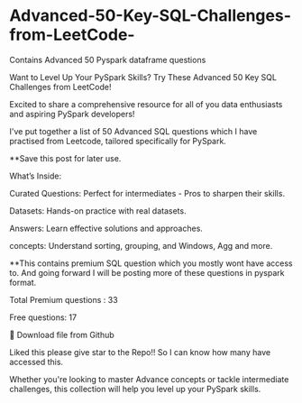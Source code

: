 # Advanced-50-Key-SQL-Challenges-from-LeetCode-
Contains Advanced 50 Pyspark dataframe questions

Want to Level Up Your PySpark Skills? Try These Advanced 50 Key SQL Challenges from LeetCode! 



Excited to share a comprehensive resource for all of you data enthusiasts and aspiring PySpark developers! 



I've put together a list of 50 Advanced SQL questions which I have practised from Leetcode, tailored specifically for PySpark.



**Save this post for later use.



What’s Inside:



Curated Questions: Perfect for intermediates - Pros to sharpen their skills.

Datasets: Hands-on practice with real datasets.

Answers: Learn effective solutions and approaches.

concepts: Understand sorting, grouping, and Windows, Agg and more.



**This contains premium SQL question which you mostly wont have access to. And going forward I will be posting more of these questions in pyspark format.



Total Premium questions : 33

Free questions: 17



🔗 Download file from Github 

Liked this please give star to the Repo!! So I can know how many have accessed this.



Whether you're looking to master Advance concepts or tackle intermediate challenges, this collection will help you level up your PySpark skills.
